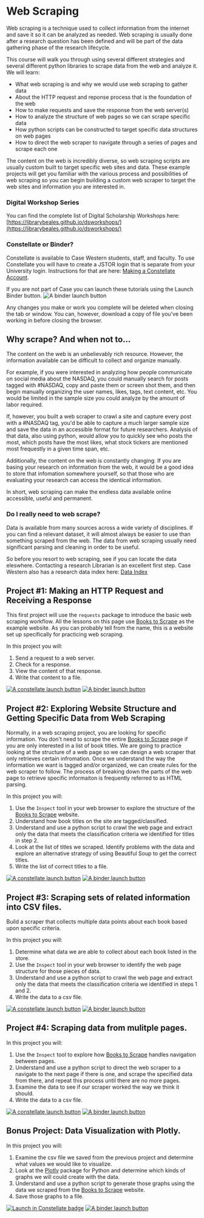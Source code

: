 # Web Scraping

Web scraping is a technique used to collect information from the internet and save it so it can be analyzed as needed. Web scraping is usually done after a research question has been defined and will be part of the data gathering phase of the research lifecycle.

This course will walk you through using several different strategies and several different python libraries to scrape data from the web and analyze it.  We will learn:

- What web scraping is and why we would use web scraping to gather data
- About the HTTP request and reponse process that is the foundation of the web
- How to make requests and save the response from the web server(s)
- How to analyze the structure of web pages so we can scrape specific data
- How python scripts can be constructed to target specific data structures on web pages
- How to direct the web scraper to navigate through a series of pages and scrape each one

The content on the web is incredibly diverse, so web scraping scripts are usually custom built to target specific web sites and data.  These example projects will get you familiar with the various process and possibilities of web scraping so you can begin building a custom web scraper to target the web sites and information you are interested in.

### Digital Workshop Series
You can find the complete list of Digital Scholarship Workshops here: [https://librarybeales.github.io/dsworkshops/](https://librarybeales.github.io/dsworkshops/)

### Constellate or Binder?

Constellate is available to Case Western students, staff, and faculty.  To use Constellate you will have to create a JSTOR login that is separate from your University login.  Instructions for that are here:  <a href="https://librarybeales.github.io/CreateLogin/" target=blank>Making a Constellate Account</a>.

If you are not part of Case you can launch these tutorials using the Launch Binder button.  ![A binder launch button](https://mybinder.org/static/images/badge_logo.svg)  

Any changes you make or work you complete will be deleted when closing the tab or window.  You can, however, download a copy of file you've been working in before closing the browser.  

## Why scrape?  And when not to...

The content on the web is an unbelievably rich resource.  However, the information available can be difficult to collect and organize manually.  

For example, if you were interested in analyzing how people communicate on social media about the NASDAQ, you could manually search for posts tagged with #NASDAQ, copy and paste them or screen shot them, and then begin manually organizing the user names, likes, tags, text content, etc.  You would be limited in the sample size you could analyze by the amount of labor required.

If, however, you built a web scraper to crawl a site and capture every post with a #NASDAQ tag, you'd be able to capture a much larger sample size and save the data in an accessible format for future researchers.  Analysis of that data, also using python, would allow you to quickly see who posts the most, which posts have the most likes, what stock tickers are mentioned most frequestly in a given time span, etc.  

Additionally, the content on the web is constantly changing.  If you are basing your research on information from the web, it would be a good idea to store that infomation somewhere yourself, so that those who are evaluating your research can access the identical information.

In short, web scraping can make the endless data available online accessible, useful and permanent.

### Do I really need to web scrape?

Data is available from many sources across a wide variety of disciplines.  If you can find a relevant dataset, it will almost always be easier to use than something scraped from the web.  The data from web scraping usually need significant parsing and cleaning in order to be useful.  

So before you resort to web scraping, see if you can locate the data eleswhere. Contacting a research Librarian is an excellent first step.  Case Western also has a research data index here: <a href ="link!">Data Index</a> 


## Project #1: Making an HTTP Request and Receiving a Response

This first project will use the `requests` package to introduce the basic web scraping workflow.  All the lessons on this page use <a href="https://books.toscrape.com/">Books to Scrape</a> as the example website.  As you can probably tell from the name, this is a website set up specifically for practicing web scraping.

In this project you will:
1. Send a request to a web server.
2. Check for a response.
3. View the content of that response.
4. Write that content to a file. 

<a href="https://constellate.org/lab?repo=https%3A%2F%2Fgithub.com%2FLibraryBeales%2FWeb-Scraping&filepath=scrape1.ipynb" target="_blank">![A constellate launch button](https://constellate.org/images/constellate-badge.svg)</a>   <a href="https://mybinder.org/v2/gh/LibraryBeales/Web-Scraping/main?labpath=scrape1.ipynb" target="_blank">![A binder launch button](https://mybinder.org/static/images/badge_logo.svg)</a>


## Project #2: Exploring Website Structure and Getting Specific Data from Web Scraping 

Normally, in a web scraping project, you are looking for specific information.  You don't need to scrape the entire <a href="https://books.toscrape.com/">Books to Scrape</a> page if you are only interested in a list of book titles.  We are going to practice looking at the structure of a web page so we can design a web scraper that only retrieves certain infromation.  Once we understand the way the information we want is tagged and/or organized, we can create rules for the web scraper to follow.  The process of breaking down the parts of the web page to retrieve specific informaiton is frequently referred to as HTML parsing.

In this project you will:
1. Use the `Inspect` tool in your web browser to explore the structure of the <a href="https://books.toscrape.com/">Books to Scrape</a> website.
2. Understand how book titles on the site are tagged/classified. 
3. Understand and use a python script to crawl the web page and extract only the data that meets the classification criteria we identified for titles in step 2.
4. Look at the list of titles we scraped.  Identify problems with the data and explore an alternative strategy of using Beautiful Soup to get the correct titles.
5. Write the list of correct titles to a file. 

<a href="https://constellate.org/lab?repo=https%3A%2F%2Fgithub.com%2FLibraryBeales%2FWeb-Scraping&filepath=scrape2.ipynb" target="_blank">![A constellate launch button](https://constellate.org/images/constellate-badge.svg)</a>  <a href="https://mybinder.org/v2/gh/LibraryBeales/Web-Scraping/main?labpath=scrape2.ipynb" target="_blank">![A binder launch button](https://mybinder.org/static/images/badge_logo.svg)</a>


## Project #3: Scraping sets of related information into CSV files.

Build a scraper that collects multiple data points about each book based upon specific criteria.

In this project you will:
1. Determine what data we are able to collect about each book listed in the store.  
2. Use the `Inspect` tool in your web browser to identify the web page structure for those pieces of data. 
3. Understand and use a python script to crawl the web page and extract only the data that meets the classification criteria we identified in steps 1 and 2.
4. Write the data to a csv file. 

<a href="https://constellate.org/lab?repo=https%3A%2F%2Fgithub.com%2FLibraryBeales%2FWeb-Scraping&filepath=scrape3.ipynb" target="_blank">![A constellate launch button](https://constellate.org/images/constellate-badge.svg)</a>  <a href="https://mybinder.org/v2/gh/LibraryBeales/Web-Scraping/main?labpath=scrape3.ipynb" target="_blank">![A binder launch button](https://mybinder.org/static/images/badge_logo.svg)</a>

## Project #4: Scraping data from mulitple pages.

In this project you will:
1. Use the `Inspect` tool to explore how <a href="https://books.toscrape.com/">Books to Scrape</a> handles navigation between pages.
2. Understand and use a python script to direct the web scraper to a navigate to the next page if there is one, and scrape the specified data from there, and repeat this process until there are no more pages.
3. Examine the data to see if our scraper worked the way we think it should.
4. Write the data to a csv file. 

<a href="https://constellate.org/lab?repo=https%3A%2F%2Fgithub.com%2FLibraryBeales%2FWeb-Scraping&filepath=scrape4.ipynb" target="_blank">![A constellate launch button](https://constellate.org/images/constellate-badge.svg)</a>  <a href="https://mybinder.org/v2/gh/LibraryBeales/Web-Scraping/main?labpath=scrape4.ipynb" target="_blank">![A binder launch button](https://mybinder.org/static/images/badge_logo.svg)</a>

## Bonus Project: Data Visualization with Plotly.

In this project you will:
1. Examine the csv file we saved from the previous project and determine what values we would like to visualize.  
2. Look at the <a href="https://plotly.com/python/">Plotly</a> package for Python and determine which kinds of graphs we will could create with the data.  
3. Understand and use a python script to generate those graphs using the data we scraped from the <a href="https://books.toscrape.com/">Books to Scrape</a> website.
4. Save those graphs to a file.

[![Launch in Constellate badge](https://constellate.org/images/constellate-badge.svg)](https://constellate.org/lab?repo=https%3A%2F%2Fgithub.com%2FLibraryBeales%2FWeb-Scraping)  <a href="https://mybinder.org/v2/gh/LibraryBeales/Web-Scraping/main?labpath=scrape5.ipynb" target="_blank">![A binder launch button](https://mybinder.org/static/images/badge_logo.svg)</a>
